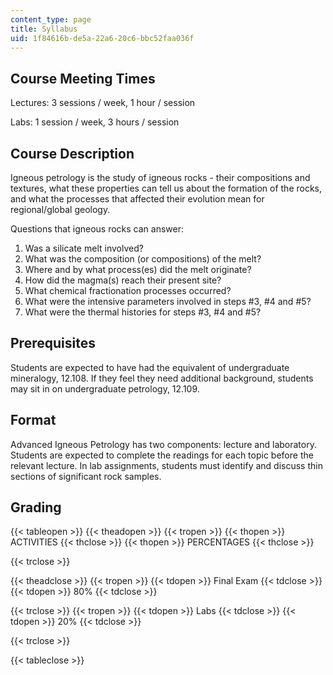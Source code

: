 ```yaml
---
content_type: page
title: Syllabus
uid: 1f84616b-de5a-22a6-20c6-bbc52faa036f
---
```


Course Meeting Times
--------------------

Lectures: 3 sessions / week, 1 hour / session

Labs: 1 session / week, 3 hours / session

Course Description
------------------

Igneous petrology is the study of igneous rocks - their compositions and textures, what these properties can tell us about the formation of the rocks, and what the processes that affected their evolution mean for regional/global geology.

Questions that igneous rocks can answer:

1.  Was a silicate melt involved?
2.  What was the composition (or compositions) of the melt?
3.  Where and by what process(es) did the melt originate?
4.  How did the magma(s) reach their present site?
5.  What chemical fractionation processes occurred?
6.  What were the intensive parameters involved in steps #3, #4 and #5?
7.  What were the thermal histories for steps #3, #4 and #5?

Prerequisites
-------------

Students are expected to have had the equivalent of undergraduate mineralogy, 12.108. If they feel they need additional background, students may sit in on undergraduate petrology, 12.109.

Format
------

Advanced Igneous Petrology has two components: lecture and laboratory. Students are expected to complete the readings for each topic before the relevant lecture. In lab assignments, students must identify and discuss thin sections of significant rock samples.

Grading
-------

{{< tableopen >}}
{{< theadopen >}}
{{< tropen >}}
{{< thopen >}}
ACTIVITIES
{{< thclose >}}
{{< thopen >}}
PERCENTAGES
{{< thclose >}}

{{< trclose >}}

{{< theadclose >}}
{{< tropen >}}
{{< tdopen >}}
Final Exam
{{< tdclose >}}
{{< tdopen >}}
80%
{{< tdclose >}}

{{< trclose >}}
{{< tropen >}}
{{< tdopen >}}
Labs
{{< tdclose >}}
{{< tdopen >}}
20%
{{< tdclose >}}

{{< trclose >}}

{{< tableclose >}}
